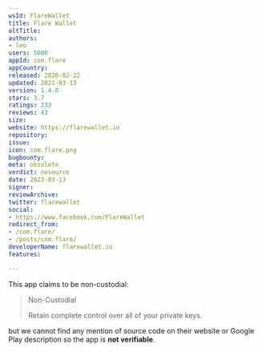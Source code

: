 ```yaml
---
wsId: FlareWallet
title: Flare Wallet
altTitle: 
authors:
- leo
users: 5000
appId: com.flare
appCountry: 
released: 2020-02-22
updated: 2021-03-13
version: 1.4.0
stars: 3.7
ratings: 233
reviews: 43
size: 
website: https://flarewallet.io
repository: 
issue: 
icon: com.flare.png
bugbounty: 
meta: obsolete
verdict: nosource
date: 2023-03-13
signer: 
reviewArchive: 
twitter: flarewallet
social:
- https://www.facebook.com/FlareWallet
redirect_from:
- /com.flare/
- /posts/com.flare/
developerName: flarewallet.io
features: 

---
```


This app claims to be non-custodial:

> Non-Custodial
> 
> Retain complete control over all of your private keys.

but we cannot find any mention of source code on their website or Google Play
description so the app is **not verifiable**.
